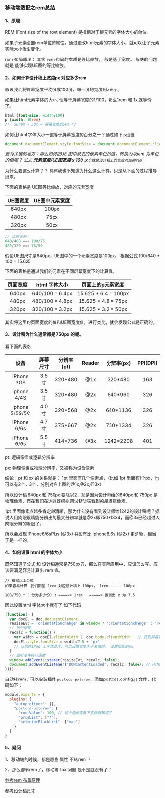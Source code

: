 ### 移动端适配之rem总结

#### 1、原理
REM (Font size of the root element) 是指相对于根元素的字体大小的单位。

如果子元素设置rem单位的属性，通过更改html元素的字体大小，就可以让子元素实际大小发生变化。

rem 布局原理： 其实 rem 布局的本质是等比缩放,一般是基于宽度。 解决的问题就是 能够实现UE图的等比缩放。

#### 2、如何计算设计稿上宽度px 对应多少rem

假设我们将屏幕宽度平均分成100份，每一份的宽度用x表示。

如果让html元素字体的大小, 恒等于屏幕宽度的1/100，那么1rem  和 1x 就等价了。

```css
html {font-size: width/100}
p {width: 50rem}
/*  50rem = 50x = 屏幕宽度的50% */
```

如何让html 字体大小一直等于屏幕宽度的百分之一？通过如下js设置
```js
document.documentElement.style.fontSize = document.documentElement.clientWidth/100 + px
```

*最为关键的地方：那么如何把UE 图中获取的像素单位的值，转换为以rem 为单位的值呢？
公式 **元素宽度/UE图宽度 x 100** `这个就是设计稿上的宽度对应的rem`*

为什么要这么计算？？ 具体我也不知道为什么这么计算，只是从下面的过程推导出来。

下面的表格是 UE图等比缩放，对应的元素宽度

| UE图宽度 | UE图中元素宽度 |
|:---:|:---:|
| 640px   | 100px        |
| 480px   | 75px         |
| 320px   | 50px         |

```js
// 比例关系：
640/480 === 100/75
480/320 === 75/50
```
假设UE图尺寸是640px，UE图中的一个元素宽度是100px， 根据公式 100/640 * 100 = 15.625

下面的表格是通过我们的元素在不同屏幕宽度下的计算值。

| 页面宽度  | html 字体大小      | 页面上的p元素宽度        |
|:-----: |:----:|:---:|
| 640px    | 640/100 = 6.4px  | 15.625 * 6.4 = 100px   |
| 480px    |  480/100 = 4.8px | 15.625 * 4.8 = 75px    | 
| 320px    | 320/100 = 3.2px  | 15.625 * 3.2 = 50px    |

其实将这里的页面宽度的值和UE图宽度值，进行类比，就会发现公式是正确的。

#### 3、设计稿为什么通常都是 750px 的呢。

看下面的表格

| 设备            | 屏幕尺寸	   | 分辨率(pt)    | Reader   | 分辨率(px)     | PPI(DPI)   |
| :--------------: |:-----------:|:------------:|:--------:|:-----------:|:--------:|
| iPhone 3GS     | 3.5寸      | 320*480      | @1x     | 320*480         | 163         |
| iphone 4/4S    | 3.5寸      | 320*480      | @2x     | 640*960         | 326         |
| iphone 5/5S/5C | 4.0寸      | 320*568      | @2x     | 640*1136        | 326         |
| iPhone 6/6s    | 4.7寸      | 375*667      | @2x     | 750*1334        | 326         |
| iPhone 6/6s    | 5.5寸      |  414*736     | @3x     | 1242*2208       | 401         |


pt: 逻辑像素或逻辑分辨率

px: 物理像素或物理分辨率，又被称为设备像素

结论：pt 和 px 的关系就是： 1pt 里面有几个像素点，（比如 1pt 里面有1个px，也可以有2个，3个，分别对应上图的@1x,@2x,@3x）

所以设计稿 640px 和 750px 要除以2，就是因为设计师给的640px 和 750px 是物理像素，而在我们在浏览器模拟调试移动端看到的是逻辑像素。

1pt 里面像素点越多肯定越清晰，那为什么没有看到设计师给1242的设计稿呢？据说人用肉眼眼睛能分辨出的最大分辨率就是@2x即750*1334，而@3x已经超过人肉眼分辨的极限了。

所以会发现 iPhone6/6sPlus (@3x) 并没有比 iphone6/6s (@2x) 更清晰，相当于是一样的。

#### 4、如何设置 html 的字体大小

既然知道了公式 和 设计稿通常是750px的，那么在实际应用中，应该怎么写。应该要满足容易计算出 rem 值。

```
// 根据以上公式
如果容易计算，我们期望 1rem 对应设计稿上 100px， 1rem ----- 100px

100/750 * ( 分为多少份) x =====> 1rem   =====> 推倒出 x 为 7.5
```

因此设置html 字体大小就有了 如下代码

```js
(function() {
  var docEl = doc.documentElement;
  resizeEvt = 'orientationchange' in window ? 'orientationchange' : 'resize',  // 设备在纵横方向改变时触发, 设备缩放时
  // 执行函数
  recalc = function() {
    var width = docEl.clientWidth || doc.body.clientWidth   // 获取屏幕宽度
    docEl.style.fontSize = width/7.5 + 'px'
    // 以防在iPad 上字体过大，可以设置宽度大于某值时， 设置固定的px
  }
  // 监听事件执行函数
  window.addEventListener(resizeEvt, recalc, false);
  document.addEventListener('DOMContentLoaded', recalc, false); // HTML 文档被完全加载和解析完成，第一次加载页面的时候，没有切换设备
})()
```
自动转rem，可以安装插件 `postcss-pxtorem`，添加postcss.config.js 文件，代码如下：

```js
module.exports = {
  plugins: {
    "autoprefixer": {},
    "postcss-pxtorem": {
      "rootValue": 100, // 这个值设置看下文档就知道了
      "propList": ["*"],
      "selectorBlackList": ["van"]
    }
  }
}
```
#### 5、疑问

1、移动端的时候，都是哪些 属性 不转rem ？

2、那么都转rem了，移动端 1px 问题 是不是就没有了？

[参考rem 布局原理](https://zhuanlan.zhihu.com/p/30413803)

[参考设计稿尺寸](https://blog.csdn.net/chelen_jak/article/details/84632804?utm_medium=distribute.pc_relevant.none-task-blog-BlogCommendFromMachineLearnPai2-1.nonecase&depth_1-utm_source=distribute.pc_relevant.none-task-blog-BlogCommendFromMachineLearnPai2-1.nonecase)



